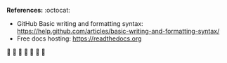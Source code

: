 <B>References:</B> :octocat:

* GitHub Basic writing and formatting syntax: https://help.github.com/articles/basic-writing-and-formatting-syntax/ 
* Free docs hosting: https://readthedocs.org

:construction: :construction: :construction: :eyes: :construction: :construction: :construction:
